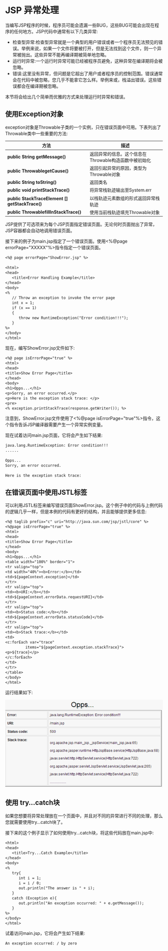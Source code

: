 
# JSP 异常处理

当编写JSP程序的时候，程序员可能会遗漏一些BUG，这些BUG可能会出现在程序的任何地方。JSP代码中通常有以下几类异常:

*   检查型异常:检查型异常就是一个典型的用户错误或者一个程序员无法预见的错误。举例来说，如果一个文件将要被打开，但是无法找到这个文件，则一个异常被抛出。这些异常不能再编译期被简单地忽略。
*   运行时异常:一个运行时异常可能已经被程序员避免，这种异常在编译期将会被忽略。
*   错误:这里没有异常，但问题是它超出了用户或者程序员的控制范围。错误通常会在代码中被忽略，您几乎不能拿它怎么样。举例来或，栈溢出错误。这些错误都会在编译期被忽略。

本节将会给出几个简单而优雅的方式来处理运行时异常和错误。

## 使用Exception对象

exception对象是Throwable子类的一个实例，只在错误页面中可用。下表列出了Throwable类中一些重要的方法:

| **方法** | **描述** |
| --- | --- |
| **public String getMessage()** |返回异常的信息。这个信息在Throwable构造函数中被初始化 |
| **public ThrowablegetCause()** |返回引起异常的原因，类型为Throwable对象 |
| **public String toString()** |返回类名 |
| **public void printStackTrace()** |将异常栈轨迹输出至System.err |
| **public StackTraceElement [] getStackTrace()** |以栈轨迹元素数组的形式返回异常栈轨迹 |
| **public ThrowablefillInStackTrace()** |使用当前栈轨迹填充Throwable对象 |

JSP提供了可选项来为每个JSP页面指定错误页面。无论何时页面抛出了异常，JSP容器都会自动地调用错误页面。

接下来的例子为main.jsp指定了一个错误页面。使用&lt;%@page errorPage="XXXXX"%&gt;指令指定一个错误页面。

```
<%@ page errorPage="ShowError.jsp" %>

<html>
<head>
   <title>Error Handling Example</title>
</head>
<body>
<%
   // Throw an exception to invoke the error page
   int x = 1;
   if (x == 1)
   {
      throw new RuntimeException("Error condition!!!");
   }
%>
</body>
</html>

```

现在，编写ShowError.jsp文件如下:

```
<%@ page isErrorPage="true" %>
<html>
<head>
<title>Show Error Page</title>
</head>
<body>
<h1>Opps...</h1>
<p>Sorry, an error occurred.</p>
<p>Here is the exception stack trace: </p>
<pre>
<% exception.printStackTrace(response.getWriter()); %>

```

注意到，ShowError.jsp文件使用了&lt;%@page isErrorPage="true"%&gt;指令，这个指令告诉JSP编译器需要产生一个异常实例变量。

现在试着访问main.jsp页面，它将会产生如下结果:

```
java.lang.RuntimeException: Error condition!!!
......

Opps...
Sorry, an error occurred.

Here is the exception stack trace:

```

## 在错误页面中使用JSTL标签

可以利用JSTL标签来编写错误页面ShowError.jsp。这个例子中的代码与上例代码的逻辑几乎一样，但是本例的代码有更好的结构，并且能够提供更多信息:

```
<%@ taglib prefix="c" uri="http://java.sun.com/jsp/jstl/core" %>
<%@page isErrorPage="true" %>
<html>
<head>
<title>Show Error Page</title>
</head>
<body>
<h1>Opps...</h1>
<table width="100%" border="1">
<tr valign="top">
<td width="40%"><b>Error:</b></td>
<td>${pageContext.exception}</td>
</tr>
<tr valign="top">
<td><b>URI:</b></td>
<td>${pageContext.errorData.requestURI}</td>
</tr>
<tr valign="top">
<td><b>Status code:</b></td>
<td>${pageContext.errorData.statusCode}</td>
</tr>
<tr valign="top">
<td><b>Stack trace:</b></td>
<td>
<c:forEach var="trace"
         items="${pageContext.exception.stackTrace}">
<p>${trace}</p>
</c:forEach>
</td>
</tr>
</table>
</body>
</html>

```

运行结果如下:

![jsp-exeception-1](../img/jsp-exeception-1.jpg)

## 使用 try…catch块

如果您想要将异常处理放在一个页面中，并且对不同的异常进行不同的处理，那么您就需要使用try…catch块了。

接下来的这个例子显示了如何使用try…catch块，将这些代码放在main.jsp中:

```
<html>
<head>
   <title>Try...Catch Example</title>
</head>
<body>
<%
   try{
      int i = 1;
      i = i / 0;
      out.println("The answer is " + i);
   }
   catch (Exception e){
      out.println("An exception occurred: " + e.getMessage());
   }
%>
</body>
</html>

```

试着访问main.jsp，它将会产生如下结果:

```
An exception occurred: / by zero

```
